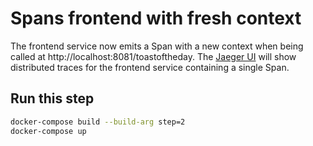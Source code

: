 # Spans frontend with fresh context

The frontend service now emits a Span with a new context when being called at http://localhost:8081/toastoftheday. 
The [Jaeger UI](http://localhost:16686/) will show distributed traces for the frontend service containing a single Span.

## Run this step

```sh
docker-compose build --build-arg step=2
docker-compose up
```